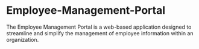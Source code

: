 # Employee-Management-Portal
The Employee Management Portal is a web-based application designed to streamline and simplify the management of employee information within an organization.
